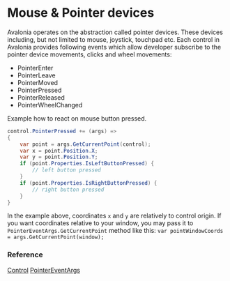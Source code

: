 # Mouse & Pointer devices

Avalonia operates on the abstraction called pointer devices. These devices including, but not limited to mouse, joystick, touchpad etc. Each control in Avalonia provides following events which allow developer subscribe to the pointer device movements, clicks and wheel movements: 
- PointerEnter
- PointerLeave
- PointerMoved
- PointerPressed
- PointerReleased
- PointerWheelChanged

Example how to react on mouse button pressed.

```csharp
control.PointerPressed += (args) =>
{
    var point = args.GetCurrentPoint(control);
    var x = point.Position.X;
    var y = point.Position.Y;
    if (point.Properties.IsLeftButtonPressed) {
        // left button pressed
    }
    if (point.Properties.IsRightButtonPressed) {
        // right button pressed
    }
}
```

In the example above, coordinates `x` and `y` are relatively to control origin. If you want coordinates relative to your window, you may pass it to `PointerEventArgs.GetCurrentPoint` method like this: `var pointWindowCoords = args.GetCurrentPoint(window);`

### Reference <a id="reference"></a>

[Control](http://reference.avaloniaui.net/api/Avalonia.Controls/Control/)
[PointerEventArgs](http://reference.avaloniaui.net/api/Avalonia.Input/PointerEventArgs/)
